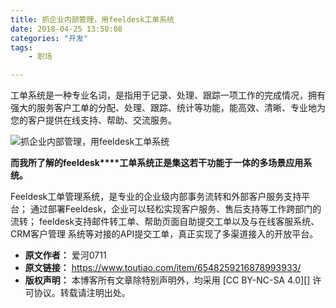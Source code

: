 ```yaml
---
title: 抓企业内部管理，用feeldesk工单系统
date: 2018-04-25 13:50:08
categories: "开发"
tags:
	- 职场

---
```


工单系统是一种专业名词，是指用于记录、处理、跟踪一项工作的完成情况，拥有强大的服务客户工单的分配、处理、跟踪、统计等功能，能高效、清晰、专业地为您的客户提供在线支持、帮助、交流服务。

![抓企业内部管理，用feeldesk工单系统][feeldesk]

**而我所了解的feeldesk****工单系统正是集这若干功能于一体的多场景应用系统。**

Feeldesk工单管理系统，是专业的企业级内部事务流转和外部客户服务支持平台； 通过部署Feeldesk，企业可以轻松实现客户服务、售后支持等工作跨部门的流转； feeldesk支持邮件转工单、帮助页面自助提交工单以及与在线客服系统、CRM客户管理 系统等对接的API提交工单，真正实现了多渠道接入的开放平台。


[feeldesk]: /pro/os/crawler/EB6Z-3UNR-BZQJ.jpg
 *  **原文作者：** 爱河0711
 *  **原文链接：** https://www.toutiao.com/item/6548259216878993933/
 *  **版权声明：** 本博客所有文章除特别声明外，均采用 [CC BY-NC-SA 4.0][] 许可协议。转载请注明出处。